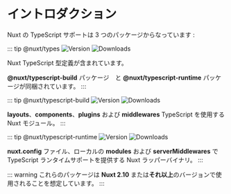 # イントロダクション

Nuxt の TypeScript サポートは 3 つのパッケージからなっています :

::: tip @nuxt/types 
![Version](https://img.shields.io/npm/v/@nuxt/types?color=%23007ACC&style=flat-square)
![Downloads](https://img.shields.io/npm/dm/@nuxt/types?style=flat-square)

Nuxt TypeScript 型定義が含まれています。

**@nuxt/typescript-build** パッケージ　と **@nuxt/typescript-runtime** パッケージが同梱されています。
:::

::: tip @nuxt/typescript-build
![Version](https://img.shields.io/npm/v/@nuxt/typescript-build?color=%23007ACC&style=flat-square)
![Downloads](https://img.shields.io/npm/dm/@nuxt/typescript-build?style=flat-square)

**layouts**、**components**、**plugins** および **middlewares** TypeScript を使用する Nuxt モジュール。
:::

::: tip @nuxt/typescript-runtime
![Version](https://img.shields.io/npm/v/@nuxt/typescript-runtime?color=%23007ACC&style=flat-square)
![Downloads](https://img.shields.io/npm/dm/@nuxt/typescript-runtime?style=flat-square)

**nuxt.config** ファイル、ローカルの **modules** および **serverMiddlewares** で TypeScript ランタイムサポートを提供する Nuxt ラッパーバイナリ。
:::


::: warning 
これらのパッケージは **Nuxt 2.10** または**それ以上**のバージョンで使用されることを想定しています。
:::
